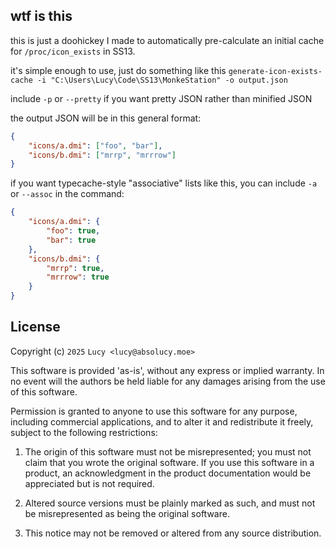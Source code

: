 ## wtf is this

this is just a doohickey I made to automatically pre-calculate an initial cache for `/proc/icon_exists` in SS13.

it's simple enough to use, just do something like this `generate-icon-exists-cache -i "C:\Users\Lucy\Code\SS13\MonkeStation" -o output.json`

include `-p` or `--pretty` if you want pretty JSON rather than minified JSON

the output JSON will be in this general format:
```json
{
	"icons/a.dmi": ["foo", "bar"],
	"icons/b.dmi": ["mrrp", "mrrrow"]
}
```

if you want typecache-style "associative" lists like this, you can include `-a` or `--assoc` in the command:
```json
{
	"icons/a.dmi": {
		"foo": true,
		"bar": true
	},
	"icons/b.dmi": {
		"mrrp": true,
		"mrrrow": true
	}
}
```

## License


Copyright (c) `2025` `Lucy <lucy@absolucy.moe>`

This software is provided 'as-is', without any express or implied warranty. In
no event will the authors be held liable for any damages arising from the use of
this software.

Permission is granted to anyone to use this software for any purpose, including
commercial applications, and to alter it and redistribute it freely, subject to
the following restrictions:

1.  The origin of this software must not be misrepresented; you must not claim
    that you wrote the original software. If you use this software in a product,
    an acknowledgment in the product documentation would be appreciated but is
    not required.

2.  Altered source versions must be plainly marked as such, and must not be
    misrepresented as being the original software.

3.  This notice may not be removed or altered from any source distribution.
